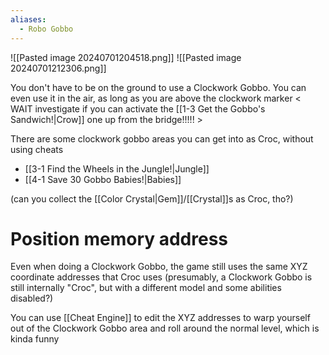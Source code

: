 ```yaml
---
aliases:
  - Robo Gobbo
---
```

![[Pasted image 20240701204518.png]]
![[Pasted image 20240701212306.png]]

You don't have to be on the ground to use a Clockwork Gobbo. You can even use it in the air, as long as you are above the clockwork marker < WAIT investigate if you can activate the [[1-3 Get the Gobbo's Sandwich!|Crow]] one up from the bridge!!!!! >

There are some clockwork gobbo areas you can get into as Croc, without using cheats
- [[3-1 Find the Wheels in the Jungle!|Jungle]]
- [[4-1 Save 30 Gobbo Babies!|Babies]]

(can you collect the [[Color Crystal|Gem]]/[[Crystal]]s as Croc, tho?)
# Position memory address
Even when doing a Clockwork Gobbo, the game still uses the same XYZ coordinate addresses that Croc uses (presumably, a Clockwork Gobbo is still internally "Croc", but with a different model and some abilities disabled?)

You can use [[Cheat Engine]] to edit the XYZ addresses to warp yourself out of the Clockwork Gobbo area and roll around the normal level, which is kinda funny